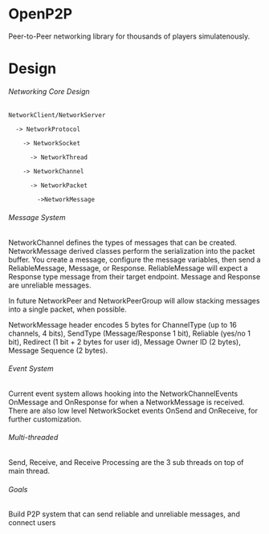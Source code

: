 # OpenP2P
Peer-to-Peer networking library for thousands of players simulatenously.

# Design

###### Networking Core Design

```
NetworkClient/NetworkServer 

  -> NetworkProtocol 
  
    -> NetworkSocket
    
      -> NetworkThread
      
    -> NetworkChannel
    
      -> NetworkPacket
      
        ->NetworkMessage
```

###### Message System

NetworkChannel defines the types of messages that can be created.  NetworkMessage derived classes perform the serialization into the packet buffer.  You create a message, configure the message variables, then send a ReliableMessage, Message, or Response.  ReliableMessage will expect a Response type message from their target endpoint.  Message and Response are unreliable messages.

In future NetworkPeer and NetworkPeerGroup will allow stacking messages into a single packet, when possible.  

NetworkMessage header encodes 5 bytes for ChannelType (up to 16 channels, 4 bits), SendType (Message/Response 1 bit), Reliable (yes/no 1 bit), Redirect (1 bit +  2 bytes for user id), Message Owner ID (2 bytes), Message Sequence (2 bytes).

###### Event System

Current event system allows hooking into the NetworkChannelEvents OnMessage and OnResponse for when a NetworkMessage is received.  There are also low level NetworkSocket events OnSend and OnReceive, for further customization. 

###### Multi-threaded

Send, Receive, and Receive Processing are the 3 sub threads on top of main thread.

###### Goals

Build P2P system that can send reliable and unreliable messages, and connect users
